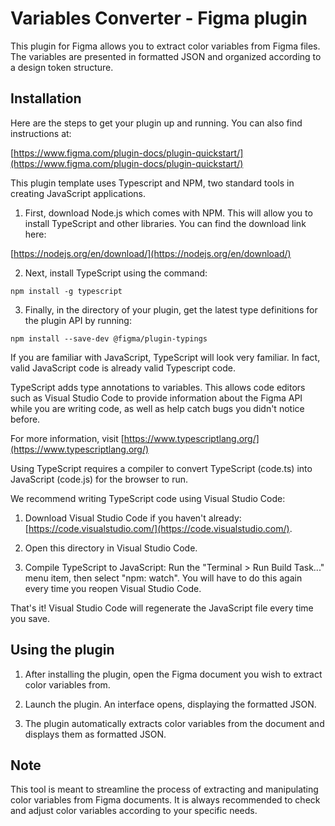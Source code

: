 
# Variables Converter - Figma plugin

This plugin for Figma allows you to extract color variables from Figma files. The variables are presented in formatted JSON and organized according to a design token structure.

## Installation

Here are the steps to get your plugin up and running. You can also find instructions at:

[https://www.figma.com/plugin-docs/plugin-quickstart/](https://www.figma.com/plugin-docs/plugin-quickstart/)

This plugin template uses Typescript and NPM, two standard tools in creating JavaScript applications.

1.  First, download Node.js which comes with NPM. This will allow you to install TypeScript and other libraries. You can find the download link here:

[https://nodejs.org/en/download/](https://nodejs.org/en/download/)

2.  Next, install TypeScript using the command:

 `npm install -g typescript`

3.  Finally, in the directory of your plugin, get the latest type definitions for the plugin API by running:

`npm install --save-dev @figma/plugin-typings` 

If you are familiar with JavaScript, TypeScript will look very familiar. In fact, valid JavaScript code is already valid Typescript code.

TypeScript adds type annotations to variables. This allows code editors such as Visual Studio Code to provide information about the Figma API while you are writing code, as well as help catch bugs you didn't notice before.

For more information, visit [https://www.typescriptlang.org/](https://www.typescriptlang.org/)

Using TypeScript requires a compiler to convert TypeScript (code.ts) into JavaScript (code.js) for the browser to run.

We recommend writing TypeScript code using Visual Studio Code:

1.  Download Visual Studio Code if you haven't already: [https://code.visualstudio.com/](https://code.visualstudio.com/).
    
2.  Open this directory in Visual Studio Code.
    
3.  Compile TypeScript to JavaScript: Run the "Terminal > Run Build Task..." menu item, then select "npm: watch". You will have to do this again every time you reopen Visual Studio Code.
    

That's it! Visual Studio Code will regenerate the JavaScript file every time you save.

## Using the plugin

1.  After installing the plugin, open the Figma document you wish to extract color variables from.
    
2.  Launch the plugin. An interface opens, displaying the formatted JSON.
    
3.  The plugin automatically extracts color variables from the document and displays them as formatted JSON.
    

## Note

This tool is meant to streamline the process of extracting and manipulating color variables from Figma documents. It is always recommended to check and adjust color variables according to your specific needs.